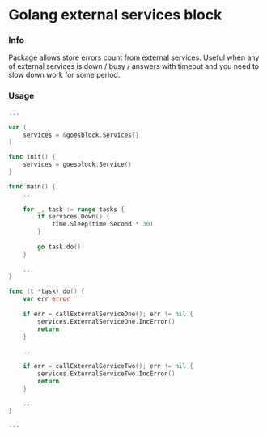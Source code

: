 # Golang external services block
### Info
Package allows store errors count from external services. 
Useful when any of external services is down / busy / answers with timeout and you need to slow down work for some period.

### Usage
```go
...

var (
    services = &goesblock.Services{}
)

func init() {
    services = goesblock.Service()
}

func main() {
    ...
    
    for _, task := range tasks {
        if services.Down() {
            time.Sleep(time.Second * 30)
        }
        
        go task.do()
    }
    
    ...
}

func (t *task) do() {
    var err error
    
    if err = callExternalServiceOne(); err != nil {
        services.ExternalServiceOne.IncError()
        return
    }
    
    ...

    if err = callExternalServiceTwo(); err != nil {
        services.ExternalServiceTwo.IncError()
        return
    }

    ...
}

...
```
